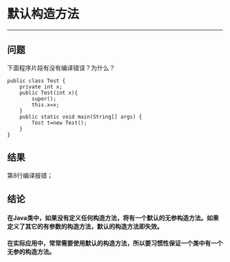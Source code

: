 # 默认构造方法
---
## 问题
下面程序片段有没有编译错误？为什么？
```
public class Test {
	private int x;
	public Test(int x){
		super();
		this.x=x;
	}
	public static void main(String[] args) {
		Test t=new Test();
	}
}
```
## 结果
第8行编译报错；
## 结论
#### 在Java类中，如果没有定义任何构造方法，将有一个默认的无参构造方法。如果定义了其它的有参数的构造方法，默认的构造方法即失效。
#### 在实际应用中，常常需要使用默认的构造方法，所以要习惯性保证一个类中有一个无参的构造方法。